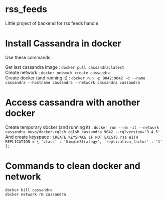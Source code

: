 # rss_feeds
Little project of backend for rss feeds handle

# Install Cassandra in docker

Use these commands :

Get last cassandra image : ```docker pull cassandra:latest``` <br>
Create network : ```docker network create cassandra``` <br>
Create docker (and running it) : ```docker run -p 9042:9042 -d --name cassandra --hostname cassandra --network cassandra cassandra``` <br>

# Access cassandra with another docker

Create temporary docker (and running it) : ```docker run --rm -it --network cassandra nuvo/docker-cqlsh cqlsh cassandra 9042 --cqlversion='3.4.5'``` <br>
And create keyspace : ```CREATE KEYSPACE IF NOT EXISTS rss WITH REPLICATION = { 'class' : 'SimpleStrategy', 'replication_factor' : '1' };```

# Commands to clean docker and network

```docker kill cassandra``` <br>
```docker network rm cassandra```
